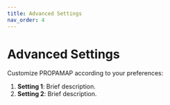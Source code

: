 ```yaml
---
title: Advanced Settings
nav_order: 4
---
```


# Advanced Settings

Customize PROPAMAP according to your preferences:

1. **Setting 1**: Brief description.
2. **Setting 2**: Brief description.
